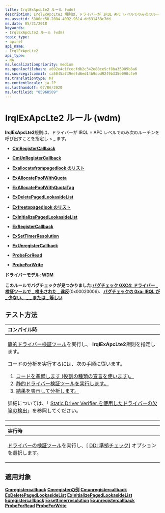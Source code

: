 ```yaml
---
title: IrqlExApcLte2 ルール (wdm)
description: IrqlExApcLte2 規則は、ドライバーが IRQL APC レベルでのみ次のルーチンを呼び出すことを指定し \_ ます。
ms.assetid: 5800ec58-2084-4092-9614-dd631458c7dd
ms.date: 05/21/2018
keywords:
- IrqlExApcLte2 ルール (wdm)
topic_type:
- apiref
api_name:
- IrqlExApcLte2
api_type:
- NA
ms.localizationpriority: medium
ms.openlocfilehash: a092e4c1fcecfdb2c342e88ce9cf8ba35989b8a6
ms.sourcegitcommit: ca5045a739eefd6ed14b9dbd9249b335e090c4e9
ms.translationtype: MT
ms.contentlocale: ja-JP
ms.lasthandoff: 07/06/2020
ms.locfileid: "85968509"
---
```

# <a name="irqlexapclte2-rule-wdm"></a>IrqlExApcLte2 ルール (wdm)


**IrqlExApcLte2**規則は、ドライバーが IRQL = APC レベルでのみ次のルーチンを呼び出すことを指定し &lt; \_ ます。

-   [**CmRegisterCallback**](https://docs.microsoft.com/windows-hardware/drivers/ddi/wdm/nf-wdm-cmregistercallback)

-   [**CmUnRegisterCallback**](https://docs.microsoft.com/windows-hardware/drivers/ddi/wdm/nf-wdm-cmunregistercallback)

-   [**Exallocatefrompagedlook のリスト**](https://docs.microsoft.com/windows-hardware/drivers/ddi/wdm/nf-wdm-exallocatefrompagedlookasidelist)

-   [**ExAllocatePoolWithQuota**](https://docs.microsoft.com/windows-hardware/drivers/ddi/wdm/nf-wdm-exallocatepoolwithquota)

-   [**ExAllocatePoolWithQuotaTag**](https://docs.microsoft.com/windows-hardware/drivers/ddi/wdm/nf-wdm-exallocatepoolwithquotatag)

-   [**ExDeletePagedLookasideList**](https://docs.microsoft.com/windows-hardware/drivers/ddi/wdm/nf-wdm-exdeletepagedlookasidelist)

-   [**Exfreetopagedlook のリスト**](https://docs.microsoft.com/windows-hardware/drivers/ddi/wdm/nf-wdm-exfreetopagedlookasidelist)

-   [**ExInitializePagedLookasideList**](https://docs.microsoft.com/windows-hardware/drivers/ddi/wdm/nf-wdm-exinitializepagedlookasidelist)

-   [**ExRegisterCallback**](https://docs.microsoft.com/windows-hardware/drivers/ddi/wdm/nf-wdm-exregistercallback)

-   [**ExSetTimerResolution**](https://docs.microsoft.com/windows-hardware/drivers/ddi/wdm/nf-wdm-exsettimerresolution)

-   [**ExUnregisterCallback**](https://docs.microsoft.com/windows-hardware/drivers/ddi/wdm/nf-wdm-exunregistercallback)

-   [**ProbeForRead**](https://docs.microsoft.com/windows-hardware/drivers/ddi/wdm/nf-wdm-probeforread)

-   [**ProbeForWrite**](https://docs.microsoft.com/windows-hardware/drivers/ddi/wdm/nf-wdm-probeforwrite)

**ドライバーモデル: WDM**

**このルールでバグチェックが見つかりました**:[**バグチェック 0XC4: ドライバー \_ 検証ツールで \_ 検出された \_ 違反**](https://docs.microsoft.com/windows-hardware/drivers/debugger/bug-check-0xc4--driver-verifier-detected-violation)(0x00020006)、[**バグチェックの 0xa: IRQL が \_ 少ない、 \_ \_ または \_ 等しい**](https://docs.microsoft.com/windows-hardware/drivers/debugger/bug-check-0xa--irql-not-less-or-equal)


<a name="how-to-test"></a>テスト方法
-----------

<table>
<colgroup>
<col width="100%" />
</colgroup>
<thead>
<tr class="header">
<th align="left">コンパイル時</th>
</tr>
</thead>
<tbody>
<tr class="odd">
<td align="left"><p><a href="https://docs.microsoft.com/windows-hardware/drivers/devtest/static-driver-verifier" data-raw-source="[Static Driver Verifier](https://docs.microsoft.com/windows-hardware/drivers/devtest/static-driver-verifier)">静的ドライバー検証ツール</a>を実行し、 <strong>IrqlExApcLte2</strong>規則を指定します。</p>
コードの分析を実行するには、次の手順に従います。
<ol>
<li><a href="https://docs.microsoft.com/windows-hardware/drivers/devtest/using-static-driver-verifier-to-find-defects-in-drivers#preparing-your-source-code" data-raw-source="[Prepare your code (use role type declarations).](https://docs.microsoft.com/windows-hardware/drivers/devtest/using-static-driver-verifier-to-find-defects-in-drivers#preparing-your-source-code)">コードを準備します (役割の種類の宣言を使います)。</a></li>
<li><a href="https://docs.microsoft.com/windows-hardware/drivers/devtest/using-static-driver-verifier-to-find-defects-in-drivers#running-static-driver-verifier" data-raw-source="[Run Static Driver Verifier.](https://docs.microsoft.com/windows-hardware/drivers/devtest/using-static-driver-verifier-to-find-defects-in-drivers#running-static-driver-verifier)">静的ドライバー検証ツールを実行します。</a></li>
<li><a href="https://docs.microsoft.com/windows-hardware/drivers/devtest/using-static-driver-verifier-to-find-defects-in-drivers#viewing-and-analyzing-the-results" data-raw-source="[View and analyze the results.](https://docs.microsoft.com/windows-hardware/drivers/devtest/using-static-driver-verifier-to-find-defects-in-drivers#viewing-and-analyzing-the-results)">結果を表示して分析します。</a></li>
</ol>
<p>詳細については、「 <a href="https://docs.microsoft.com/windows-hardware/drivers/devtest/using-static-driver-verifier-to-find-defects-in-drivers" data-raw-source="[Using Static Driver Verifier to Find Defects in Drivers](https://docs.microsoft.com/windows-hardware/drivers/devtest/using-static-driver-verifier-to-find-defects-in-drivers)">Static Driver Verifier を使用したドライバーの欠陥の検出</a>」を参照してください。</p></td>
</tr>
</tbody>
</table>

<table>
<colgroup>
<col width="100%" />
</colgroup>
<thead>
<tr class="header">
<th align="left">実行時</th>
</tr>
</thead>
<tbody>
<tr class="odd">
<td align="left"><p><a href="https://docs.microsoft.com/windows-hardware/drivers/devtest/driver-verifier" data-raw-source="[Driver Verifier](https://docs.microsoft.com/windows-hardware/drivers/devtest/driver-verifier)">ドライバーの検証ツール</a>を実行し、[ <a href="https://docs.microsoft.com/windows-hardware/drivers/devtest/ddi-compliance-checking" data-raw-source="[DDI compliance checking](https://docs.microsoft.com/windows-hardware/drivers/devtest/ddi-compliance-checking)">DDI 準拠チェック</a>] オプションを選択します。</p></td>
</tr>
</tbody>
</table>

 

<a name="applies-to"></a>適用対象
----------

[**Cmregistercallback**](https://docs.microsoft.com/windows-hardware/drivers/ddi/wdm/nf-wdm-cmregistercallback) 
[**Cmregisterの例**](https://docs.microsoft.com/windows-hardware/drivers/ddi/wdm/nf-wdm-cmregistercallbackex) 
[**Cmunregistercallback**](https://docs.microsoft.com/windows-hardware/drivers/ddi/wdm/nf-wdm-cmunregistercallback) 
[**ExDeletePagedLookasideList**](https://docs.microsoft.com/windows-hardware/drivers/ddi/wdm/nf-wdm-exdeletepagedlookasidelist) 
[**ExInitializePagedLookasideList**](https://docs.microsoft.com/windows-hardware/drivers/ddi/wdm/nf-wdm-exinitializepagedlookasidelist) 
[**Exregistercallback**](https://docs.microsoft.com/windows-hardware/drivers/ddi/wdm/nf-wdm-exregistercallback) 
[**Exsettimerresolution**](https://docs.microsoft.com/windows-hardware/drivers/ddi/wdm/nf-wdm-exsettimerresolution) 
[**Exunregistercallback**](https://docs.microsoft.com/windows-hardware/drivers/ddi/wdm/nf-wdm-exunregistercallback) 
[**ProbeForRead**](https://docs.microsoft.com/windows-hardware/drivers/ddi/wdm/nf-wdm-probeforread) 
[**ProbeForWrite**](https://docs.microsoft.com/windows-hardware/drivers/ddi/wdm/nf-wdm-probeforwrite)
 

 





